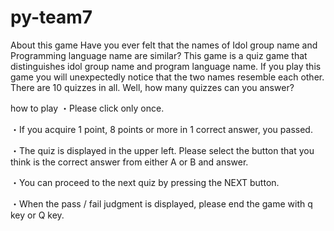 # py-team7

About this game
Have you ever felt that the names of Idol group name and Programming language name are similar? 
This game is a quiz game that distinguishes idol group name and program language name. 
If you play this game you will unexpectedly notice that the two names resemble each other.
There are 10 quizzes in all.
Well, how many quizzes can you answer?

how to play
・Please click only once.

・If you acquire 1 point, 8 points or more in 1 correct answer, you passed.

・The quiz is displayed in the upper left. Please select the button that you think is the correct answer from either A or B and answer.

・You can proceed to the next quiz by pressing the NEXT button.

・When the pass / fail judgment is displayed, please end the game with q key or Q key.
